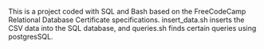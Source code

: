 This is a project coded with SQL and Bash based on the FreeCodeCamp Relational Database Certificate specifications. insert_data.sh inserts the CSV data into the SQL database, and queries.sh finds certain queries using postgresSQL.
